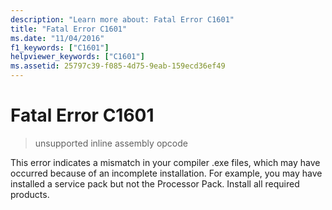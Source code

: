 ```yaml
---
description: "Learn more about: Fatal Error C1601"
title: "Fatal Error C1601"
ms.date: "11/04/2016"
f1_keywords: ["C1601"]
helpviewer_keywords: ["C1601"]
ms.assetid: 25797c39-f085-4d75-9eab-159ecd36ef49
---
```

# Fatal Error C1601

> unsupported inline assembly opcode

This error indicates a mismatch in your compiler .exe files, which may have occurred because of an incomplete installation. For example, you may have installed a service pack but not the Processor Pack. Install all required products.
